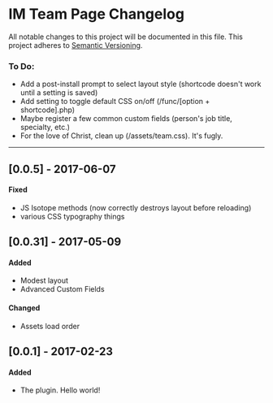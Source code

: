# IM Team Page Changelog
All notable changes to this project will be documented in this file.
This project adheres to [Semantic Versioning](http://semver.org/).

### To Do:
- Add a post-install prompt to select layout style (shortcode doesn't work until a setting is saved)
- Add setting to toggle default CSS on/off (/func/[option + shortcode].php)
- Maybe register a few common custom fields (person's job title, specialty, etc.)
- For the love of Christ, clean up (/assets/team.css). It's fugly.

_ _ _

## [0.0.5] - 2017-06-07
#### Fixed
- JS Isotope methods (now correctly destroys layout before reloading)
- various CSS typography things


## [0.0.31] - 2017-05-09
#### Added
- Modest layout
- Advanced Custom Fields
#### Changed
- Assets load order


## [0.0.1] - 2017-02-23
#### Added
- The plugin. Hello world!
